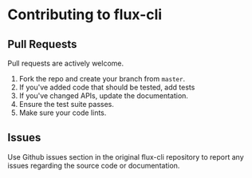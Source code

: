# Contributing to flux-cli

## Pull Requests
Pull requests are actively welcome.

1. Fork the repo and create your branch from `master`.
2. If you've added code that should be tested, add tests
3. If you've changed APIs, update the documentation.
4. Ensure the test suite passes.
5. Make sure your code lints.

## Issues
Use Github issues section in the original flux-cli repository to report any issues regarding the source code or documentation.